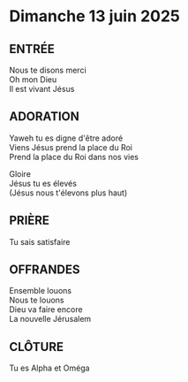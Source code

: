# Dimanche 13 juin 2025

## ENTRÉE        
Nous te disons merci  
Oh mon Dieu  
Il est vivant Jésus  

## ADORATION        
Yaweh tu es digne d'être adoré  
Viens Jésus prend la place du Roi  
Prend la place du Roi dans nos vies  

Gloire  
Jésus tu es élevés  
(Jésus nous t'élevons plus haut)  

## PRIÈRE
Tu sais satisfaire  

## OFFRANDES        
Ensemble louons  
Nous te louons  
Dieu va faire encore  
La nouvelle Jérusalem  

## CLÔTURE    
Tu es Alpha et Oméga  
